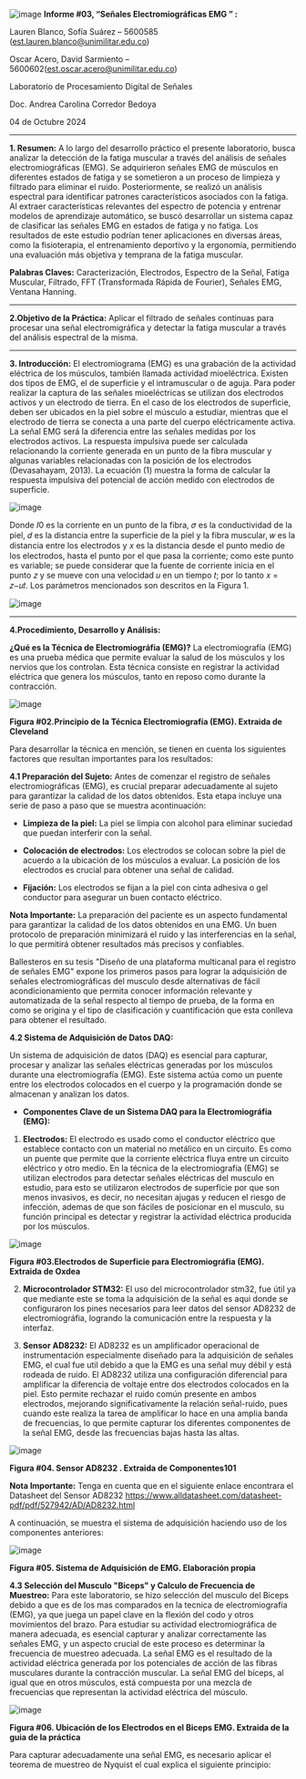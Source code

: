![image](https://github.com/user-attachments/assets/f2941758-b04d-4603-869f-310db10e2c8d)
**Informe #03, “Señales Electromiográficas EMG ” :**

Lauren Blanco, Sofía Suárez – 5600585 (est.lauren.blanco@unimilitar.edu.co)

Oscar Acero, David Sarmiento – 5600602(est.oscar.acero@unimilitar.edu.co)

Laboratorio de Procesamiento Digítal de Señales

Doc. Andrea Carolina Corredor Bedoya

04 de Octubre 2024

---
**1.	Resumen:**  A lo largo del desarrollo práctico el presente laboratorio, busca analizar la detección de la fatiga muscular a través del análisis de señales electromiográficas (EMG). Se adquirieron señales EMG de músculos en diferentes estados de fatiga y se sometieron a un proceso de limpieza y filtrado para eliminar el ruido. Posteriormente, se realizó un análisis espectral para identificar patrones característicos asociados con la fatiga. Al extraer características relevantes del espectro de potencia y entrenar modelos de aprendizaje automático, se buscó desarrollar un sistema capaz de clasificar las señales EMG en estados de fatiga y no fatiga. Los resultados de este estudio podrían tener aplicaciones en diversas áreas, como la fisioterapia, el entrenamiento deportivo y la ergonomía, permitiendo una evaluación más objetiva y temprana de la fatiga muscular.

  **Palabras Claves:** Caracterización, Electrodos, Espectro de la Señal, Fatiga Muscular, Filtrado, FFT (Transformada Rápida de Fourier), Señales EMG, Ventana Hanning.
  
---  

**2.Objetivo de la Práctica:** Aplicar el filtrado de señales continuas para procesar una señal electromigráfica y detectar la fatiga muscular a través del análisis espectral de la misma. 

--- 
**3. Introducción:** El electromiograma (EMG) es una grabación de la actividad eléctrica de los músculos, también llamada actividad mioeléctrica. Existen dos tipos de EMG, el de superficie y el intramuscular o de aguja.  Para poder realizar la captura de las señales mioeléctricas se utilizan dos electrodos activos y un electrodo de tierra. En el caso de los electrodos de superficie, deben ser ubicados en la piel sobre el músculo a estudiar, mientras que el electrodo de tierra se conecta a una parte del cuerpo eléctricamente activa. La señal EMG será la diferencia entre las señales medidas por los electrodos activos.   La respuesta impulsiva puede ser calculada relacionando la corriente generada en un punto de la fibra muscular y algunas variables relacionadas con la posición de los electrodos (Devasahayam, 2013). La ecuación (1) muestra la forma de calcular la respuesta impulsiva del potencial de acción medido con electrodos de superficie. 

![image](https://github.com/user-attachments/assets/aabcc808-b96d-45d1-aea5-ff30afa3efd0)

Donde 𝐼0 es la corriente en un punto de la fibra, 𝜎 es la conductividad de la piel, 𝑑 es la distancia entre la superficie de la piel y la fibra muscular, 𝑤 es la distancia entre los electrodos y 𝑥 es la distancia desde el punto medio de los electrodos, hasta el punto por el que pasa la corriente; como este punto es variable; se puede considerar que la fuente de corriente inicia en el punto 𝑧 y se mueve con una velocidad 𝑢 en un tiempo 𝑡; por lo tanto 𝑥 = 𝑧−𝑢𝑡. Los parámetros mencionados son descritos en la Figura 1. 

![image](https://github.com/user-attachments/assets/f7ec16b9-11f2-4679-9a20-96460996192d)

---
**4.Procedimiento, Desarrollo y Análisis:**

**¿Qué es la Técnica de Electromiográfia (EMG)?**
La electromiografía (EMG) es una prueba médica que permite evaluar la salud de los músculos y los nervios que los controlan. Esta técnica consiste en registrar la actividad eléctrica que genera los músculos, tanto en reposo como durante la contracción. 

![image](https://github.com/user-attachments/assets/f0fd69e1-e9a6-4a96-9010-560b07003865)

**Figura #02.Principio de la Técnica Electromiografía (EMG). Extraida de Cleveland**

Para desarrollar la técnica en mención, se tienen en cuenta los siguientes factores que resultan importantes para los resultados:

**4.1 Preparación del Sujeto:** Antes de comenzar el registro de señales electromiográficas (EMG), es crucial preparar adecuadamente al sujeto para garantizar la calidad de los datos obtenidos. Esta etapa incluye una serie de paso a paso que se muestra acontinuación:

* **Limpieza de la piel:** La piel se limpia con alcohol para eliminar suciedad que puedan interferir con la señal.

* **Colocación de electrodos:** Los electrodos se colocan sobre la piel de acuerdo a la ubicación de los músculos a evaluar. La posición de los electrodos es crucial para obtener una señal de calidad.
  
* **Fijación:** Los electrodos se fijan a la piel con cinta adhesiva o gel conductor para asegurar un buen contacto eléctrico.

**Nota Importante:** La preparación del paciente es un aspecto fundamental para garantizar la calidad de los datos obtenidos en una EMG. Un buen protocolo de preparación minimizará el ruido y las interferencias en la señal, lo que permitirá obtener resultados más precisos y confiables.

Ballesteros en su tesis "Diseño de una plataforma multicanal para el registro de señales EMG" expone los primeros pasos para lograr la adquisición de señales electromiográficas del musculo desde alternativas de fácil acondicionamiento que permita conocer información relevante y automatizada de la señal respecto al tiempo de prueba, de la forma en como se origina y el tipo de clasificación y cuantificación que esta conlleva para obtener el resultado.

**4.2 Sistema de Adquisición de Datos DAQ:**

Un sistema de adquisición de datos (DAQ) es esencial para capturar, procesar y analizar las señales eléctricas generadas por los músculos durante una electromiografía (EMG). Este sistema actúa como un puente entre los electrodos colocados en el cuerpo y la programación donde se almacenan y analizan los datos.

* **Componentes Clave de un Sistema DAQ para la Electromiográfia (EMG):**

1. **Electrodos:** El electrodo es usado como el  conductor eléctrico que establece contacto con un material no metálico en un circuito. Es como un puente que permite que la corriente eléctrica fluya entre un circuito eléctrico y otro medio.
En la técnica de la electromiografía (EMG) se utilizan electrodos para detectar señales eléctricas del musculo en estudio, para esto se utilizaron electrodos de superficie por que son menos invasivos, es decir, no necesitan ajugas y reducen el riesgo de infección, ademas de que son fáciles de posicionar en el musculo, su función principal es detectar y registrar la actividad eléctrica producida por los músculos.

![image](https://github.com/user-attachments/assets/0d821206-7057-4073-a13c-fdc07d94a1d0)

**Figura #03.Electrodos de Superficie para Electromiográfia (EMG). Extraida de Oxdea**

2. **Microcontrolador STM32:** El uso del microcontrolador stm32, fue útil ya que mediante este se  toma la adquisición de la señal es aqui donde se  configuraron los pines necesarios  para leer datos del sensor AD8232 de electromiográfia, logrando la comunicación entre la respuesta y la interfaz.




  

3. **Sensor AD8232:** El AD8232 es un amplificador operacional de instrumentación especialmente diseñado para la adquisición de señales EMG, el cual fue util debido a que la  EMG es una señal muy débil y está rodeada de ruido. El AD8232 utiliza una configuración diferencial para amplificar la diferencia de voltaje entre dos electrodos colocados en la piel. Esto permite rechazar el ruido común presente en ambos electrodos, mejorando significativamente la relación señal-ruido, pues cuando este realiza la tarea de amplificar lo hace en una amplia banda de frecuencias, lo que permite capturar los diferentes componentes de la señal EMG, desde las frecuencias bajas hasta las altas.

![image](https://github.com/user-attachments/assets/bcd1edc9-e59e-4703-a961-0cc06f443f42)

**Figura #04. Sensor AD8232 . Extraida de Componentes101**

**Nota Importante:** Tenga en cuenta que en el siguiente enlace encontrara  el Datasheet del Sensor AD8232 https://www.alldatasheet.com/datasheet-pdf/pdf/527942/AD/AD8232.html

A continuación, se muestra el sistema de adquisición haciendo uso de los componentes anteriores:

![image](https://github.com/user-attachments/assets/7615366a-d0e6-4720-8827-5e1d109d464a)

**Figura #05. Sistema de Adquisición de EMG. Elaboración propia**

**4.3 Selección del Musculo "Biceps" y Calculo de Frecuencia de Muestreo:** 
Para este laboratorio, se hizo selección del musculo del Biceps debido a que es de los mas comparados en la tecnica de electromiografía (EMG), ya que juega un papel clave en la flexión del codo y otros movimientos del brazo. Para estudiar su actividad electromiográfica de manera adecuada, es esencial capturar y analizar correctamente las señales EMG, y un aspecto crucial de este proceso es determinar la frecuencia de muestreo adecuada. La señal EMG es el resultado de la actividad eléctrica generada por los potenciales de acción de las fibras musculares durante la contracción muscular. La señal EMG del bíceps, al igual que en otros músculos, está compuesta por una mezcla de frecuencias que representan la actividad eléctrica del músculo. 

![image](https://github.com/user-attachments/assets/64cd6b0f-1520-4dd1-9f3b-83ae0e992abf)

**Figura #06. Ubicación de los Electrodos en el Biceps EMG. Extraida de la guia de la práctica**

Para capturar adecuadamente una señal EMG, es necesario aplicar el teorema de muestreo de Nyquist el cual explica el siguiente principio:





